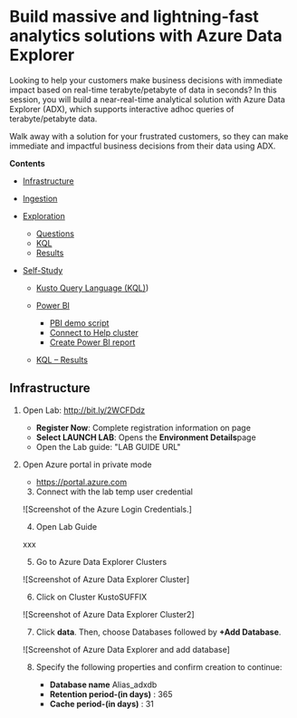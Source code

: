 #  Build massive and lightning-fast analytics solutions with Azure Data Explorer  
 
 Looking to help your customers make business decisions with immediate impact based on real-time terabyte/petabyte of data in seconds? In this session, you will build a near-real-time analytical solution with Azure Data Explorer (ADX), which supports interactive adhoc queries of terabyte/petabyte data.  
 
 Walk away with a solution for your frustrated customers, so they can make immediate and impactful business decisions from their data using ADX.  
 
**Contents**
 
 <!-- TOC -->

- [Infrastructure](#Infrastructure) 
- [Ingestion](#Ingestion) 
- [Exploration](#Exploration)
  - [Questions](#Questions)  
  - [KQL](#KQL) 
  - [Results](#Results)
- [Self-Study](#Self-Study)    
  - [Kusto Query Language (KQL)](#Kusto-Query-Language)) 
  - [Power BI](#Power-BI)   
     - [PBI demo script](#PBI-demo-script)  
     - [Connect to Help cluster](#Connect-to-Help-cluster)  
     - [Create Power BI report](#Create-Power-BI-report)
      
   - [KQL – Results](#KQL–Results)
   
  <!-- TOC -->   
## Infrastructure  
    
1. Open Lab: http://bit.ly/2WCFDdz  
     - **Register Now**: Complete registration information on page  
     - **Select LAUNCH LAB**: Opens the **Environment Details**page  
     - Open the Lab guide: "LAB GUIDE URL"
      
2. Open Azure portal in private mode  
    
   -  https://portal.azure.com  
        
   3. Connect with the lab temp user credential   
   
   ![Screenshot of the Azure Login Credentials.]
    
   4.	Open Lab Guide  
   
      xxx
   
   5.	Go to Azure Data Explorer Clusters  
   
    ![Screenshot of Azure Data Explorer Cluster]  
    
   6.	Click on Cluster KustoSUFFIX
   
    ![Screenshot of Azure Data Explorer Cluster2]  
    
   7. Click **data**. Then, choose Databases followed by **+Add Database**.  
    
    ![Screenshot of Azure Data Explorer and add database]  
    
   8. Specify the following properties and confirm creation to continue:
   
      - **Database name** Alias_adxdb 
      - **Retention period-(in days)** : 365
      - **Cache period-(in days)** : 31


   
   
   
    
   
   
     
      
  
  
   

   
   
